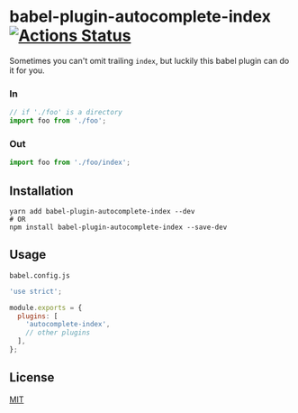# babel-plugin-autocomplete-index [![Actions Status](https://github.com/yangmingshan/babel-plugin-autocomplete-index/workflows/CI/badge.svg)](https://github.com/yangmingshan/babel-plugin-autocomplete-index/actions)

Sometimes you can't omit trailing `index`, but luckily this babel plugin can do it for you.

### In

```js
// if './foo' is a directory
import foo from './foo';
```

### Out

```js
import foo from './foo/index';
```

## Installation

```
yarn add babel-plugin-autocomplete-index --dev
# OR
npm install babel-plugin-autocomplete-index --save-dev
```

## Usage

`babel.config.js`

```js
'use strict';

module.exports = {
  plugins: [
    'autocomplete-index',
    // other plugins
  ],
};
```

## License

[MIT](https://opensource.org/licenses/MIT)
